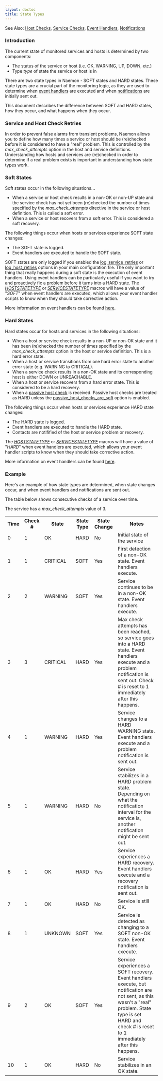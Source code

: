 ```yaml
---
layout: doctoc
title: State Types
---
```


<span class="glyphicon glyphicon-arrow-right"></span> See Also: <a href="hostchecks.html">Host Checks</a>, <a href="servicechecks.html">Service Checks</a>, <a href="eventhandlers.html">Event Handlers</a>, <a href="notifications.html">Notifications</a>

### Introduction

The current state of monitored services and hosts is determined by two components:

 - The status of the service or host (i.e. OK, WARNING, UP, DOWN, etc.)
 - Type <i>type</i> of state the service or host is in

There are two state types in Naemon - SOFT states and HARD states.
These state types are a crucial part of the monitoring logic, as
they are used to determine when <a href="eventhandlers.html">event handlers</a>
are executed and when <a href="notifications.html">notifications</a> are initially sent out.

This document describes the difference between SOFT and HARD states, how they occur, and what happens when they occur.



### Service and Host Check Retries

In order to prevent false alarms from transient problems, Naemon allows you
to define how many times a service or host should be (re)checked before it
is considered to have a "real" problem. This is controlled by the
<i>max_check_attempts</i> option in the host and service definitions.
Understanding how hosts and services are (re)checked in order to determine if
a real problem exists is important in understanding how state types work.



### Soft States

Soft states occur in the following situations...

 - When a service or host check results in a non-OK or non-UP state and the service
   check has not yet been (re)checked the number of times specified by the
   <i>max_check_attempts</i> directive in the service or host definition.
   This is called a soft error.
 - When a service or host recovers from a soft error.  This is considered a soft recovery.

The following things occur when hosts or services experience SOFT state changes:

 - The SOFT state is logged.
 - Event handlers are executed to handle the SOFT state.

SOFT states are only logged if you enabled the <a href="configmain.html#log_service_retries">log_service_retries</a>
or <a href="configmain.html#log_host_retries">log_host_retries</a> options in your main configuration file.
The only important thing that really happens during a soft state is the execution of event handlers.
Using event handlers can be particularly useful if you want to try and proactively fix a
problem before it turns into a HARD state.
The <a href="macrolist.html#hoststatetype">$HOSTSTATETYPE$</a> or <a href="macrolist.html#servicestatetype">$SERVICESTATETYPE$</a>
macros will have a value of "<i>SOFT</i>" when event handlers are executed, which allows
your event handler scripts to know when they should take corrective action.

More information on event handlers can be found <a href="eventhandlers.html">here</a>.



### Hard States

Hard states occur for hosts and services in the following situations:

 - When a host or service check results in a non-UP or non-OK state and it has
   been (re)checked the number of times specified by the <i>max_check_attempts</i> option
   in the host or service definition.
   This is a hard error state.
 - When a host or service transitions from one hard error state to another error state (e.g. WARNING to CRITICAL).
 - When a service check results in a non-OK state and its corresponding host is either DOWN or UNREACHABLE.
 - When a host or service recovers from a hard error state.  This is considered to be a hard recovery.
 - When a <a href="passivechecks.html">passive host check</a> is received. Passive host checks are treated
   as HARD unless the <a href="configmain.html#passive_host_checks_are_soft">passive_host_checks_are_soft</a> option is enabled.

The following things occur when hosts or services experience HARD state changes:

 - The HARD state is logged.
 - Event handlers are executed to handle the HARD state.
 - Contacts are notifified of the host or service problem or recovery.

The <a href="macrolist.html#hoststatetype">$HOSTSTATETYPE$</a> or <a href="macrolist.html#servicestatetype">$SERVICESTATETYPE$</a>
macros will have a value of "<i>HARD</i>" when event handlers are executed, which allows
your event handler scripts to know when they should take corrective action.

More information on event handlers can be found <a href="eventhandlers.html">here</a>.



### Example

Here's an example of how state types are determined, when state changes occur, and
when event handlers and notifications are sent out.

The table below shows consecutive checks of a service over time.

The service has a <i>max_check_attempts</i> value of 3.

<table class="table-bordered table-striped table-condensed table-hover">
<tr><th>Time</th><th>Check #</th><th>State</th>    <th>State Type</th><th>State Change</th><th>Notes</th></tr>
<tr><td>0</td>   <td>1</td>      <td>OK</td>       <td>HARD</td>      <td>No</td>          <td>Initial state of the service</td></tr>
<tr><td>1</td>   <td>1</td>      <td>CRITICAL</td> <td>SOFT</td>      <td>Yes</td>         <td>First detection of a non-OK state. Event handlers execute.</td></tr>
<tr><td>2</td>   <td>2</td>      <td>WARNING</td>  <td>SOFT</td>      <td>Yes</td>         <td>Service continues to be in a non-OK state. Event handlers execute.</td></tr>
<tr><td>3</td>   <td>3</td>      <td>CRITICAL</td> <td>HARD</td>      <td>Yes</td>         <td>Max check attempts has been reached, so service goes into a HARD state.  Event handlers execute and a problem notification is sent out.  Check # is reset to 1 immediately after this happens.</td></tr>
<tr><td>4</td>   <td>1</td>      <td>WARNING</td>  <td>HARD</td>      <td>Yes</td>         <td>Service changes to a HARD WARNING state. Event handlers execute and a problem notification is sent out.</td></tr>
<tr><td>5</td>   <td>1</td>      <td>WARNING</td>  <td>HARD</td>      <td>No</td>          <td>Service stabilizes in a HARD problem state. Depending on what the notification interval for the service is, another notification might be sent out.</td></tr>
<tr><td>6</td>   <td>1</td>      <td>OK</td>       <td>HARD</td>      <td>Yes</td>         <td>Service experiences a HARD recovery. Event handlers execute and a recovery notification is sent out.</td></tr>
<tr><td>7</td>   <td>1</td>      <td>OK</td>       <td>HARD</td>      <td>No</td>          <td>Service is still OK.</td></tr>
<tr><td>8</td>   <td>1</td>      <td>UNKNOWN</td>  <td>SOFT</td>      <td>Yes</td>         <td>Service is detected as changing to a SOFT non-OK state.  Event handlers execute.</td></tr>
<tr><td>9</td>   <td>2</td>      <td>OK</td>       <td>SOFT</td>      <td>Yes</td>         <td>Service experiences a SOFT recovery. Event handlers execute, but notification are not sent, as this wasn't a "real" problem.  State type is set HARD and check # is reset to 1 immediately after this happens.</td></tr>
<tr><td>10</td>  <td>1</td>      <td>OK</td>       <td>HARD</td>      <td>No</td>          <td>Service stabilizes in an OK state.</td></tr>
</table>

